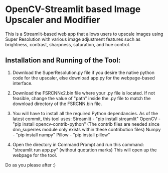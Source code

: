 # OpenCV-Streamlit based Image Upscaler and Modifier
This is a Streamlit-based web app that allows users to upscale images using Super Resolution with various image adjustment features such as brightness, contrast, sharpness, saturation, and hue control.

## Installation and Running of the Tool:
1. Download the SuperResolution.py file if you desire the native python code for the upscaler, else download app.py for the webpage-based
interface.
2. Download the FSRCNNx2.bin file where your .py file is located. If not feasible, change the value of "path" inside the .py file to match 
the download directory of the FSRCNN.bin file.
3. You will have to install all the required Python dependancies. As of the latest commit, this tool uses:
   Streamlit - "pip install streamlit"
   OpenCV - "pip install opencv-contrib-python"	(The contrib files are needed since dnn_superres module only exists within these contribution files)
   Numpy - "pip install numpy"
   Pillow - "pip install pillow"

4. Open the directory in Command Prompt and run this command: "streamlit run app.py" (without quotation marks)
This will open up the webpage for the tool. 

Do as you please after :)
